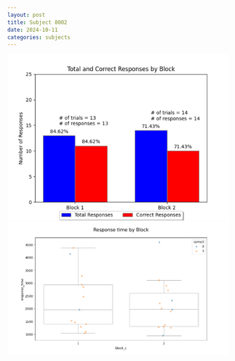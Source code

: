 ```yaml
---
layout: post
title: Subject 8002
date: 2024-10-11
categories: subjects
---
```


![](data/8002/run-10/8002_ATS_responses.png)
![](data/8002/run-10/8002_ATS_rt.png)
